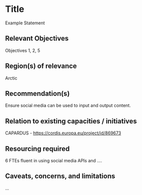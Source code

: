 # Title

Example Statement

## Relevant Objectives

Objectives 1, 2, 5

## Region(s) of relevance

Arctic

## Recommendation(s)

Ensure social media can be used to input and output content.

## Relation to existing capacities / initiatives

CAPARDUS - https://cordis.europa.eu/project/id/869673

## Resourcing required

6 FTEs fluent in using social media APIs and ....

## Caveats, concerns, and limitations 

...
